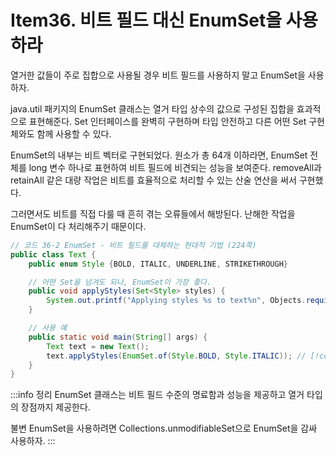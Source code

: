 # Item36. 비트 필드 대신 EnumSet을 사용하라

열거한 값들이 주로 집합으로 사용될 경우 비트 필드를 사용하지 말고 EnumSet을 사용하자.

java.util 패키지의 EnumSet 클래스는 열거 타입 상수의 값으로 구성된 집합을 효과적으로 표현해준다. Set 인터페이스를 완벽히 구현하며 타입 안전하고 다른 어떤 Set 구현체와도 함께 사용할 수 있다.

EnumSet의 내부는 비트 벡터로 구현되었다. 원소가 총 64개 이하라면, EnumSet 전체를 long 변수 하나로 표현하여 비트 필드에 비견되는 성능을 보여준다. removeAll과 retainAll 같은 대량 작업은 비트를 효율적으로 처리할 수 있는 산술 연산을 써서 구현했다.

그러면서도 비트를 직접 다룰 때 흔히 겪는 오류들에서 해방된다. 난해한 작업을 EnumSet이 다 처리해주기 때문이다.

```java
// 코드 36-2 EnumSet - 비트 필드를 대체하는 현대적 기법 (224쪽)
public class Text {
    public enum Style {BOLD, ITALIC, UNDERLINE, STRIKETHROUGH}

    // 어떤 Set을 넘겨도 되나, EnumSet이 가장 좋다.
    public void applyStyles(Set<Style> styles) {
        System.out.printf("Applying styles %s to text%n", Objects.requireNonNull(styles));
    }

    // 사용 예
    public static void main(String[] args) {
        Text text = new Text();
        text.applyStyles(EnumSet.of(Style.BOLD, Style.ITALIC)); // [!code hl]
    }
}
```
:::info 정리
EnumSet 클래스는 비트 필드 수준의 명료함과 성능을 제공하고 열거 타입의 장점까지 제공한다.

불변 EnumSet을 사용하려면 Collections.unmodifiableSet으로 EnumSet을 감싸 사용하자.
:::
